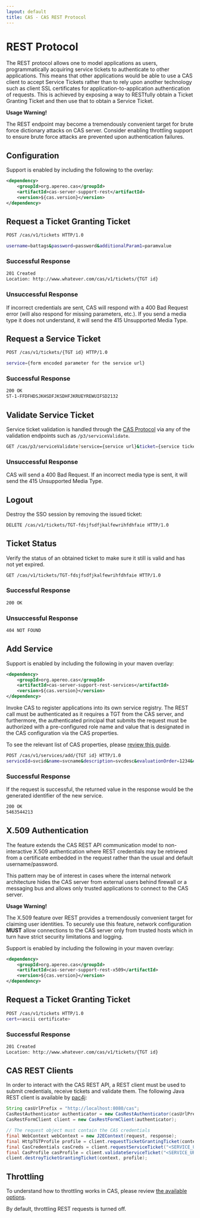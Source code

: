 ```yaml
---
layout: default
title: CAS - CAS REST Protocol
---
```


# REST Protocol

The REST protocol allows one to model applications as users, programmatically acquiring
service tickets to authenticate to other applications. This means that other applications would be able
to use a CAS client  to accept Service Tickets rather than to rely upon another technology such as
client SSL certificates for application-to-application authentication of requests. This is achieved
by exposing a way to RESTfully obtain a Ticket Granting Ticket and then use that to obtain a Service Ticket.

<div class="alert alert-warning"><strong>Usage Warning!</strong><p>The REST endpoint may
 become a tremendously convenient target for brute force dictionary attacks on CAS server. Consider
 enabling throttling support to ensure brute force attacks are prevented upon authentication failures.</p></div>

## Configuration

Support is enabled by including the following to the overlay:

```xml
<dependency>
    <groupId>org.apereo.cas</groupId>
    <artifactId>cas-server-support-rest</artifactId>
    <version>${cas.version}</version>
</dependency>
```

## Request a Ticket Granting Ticket

```bash
POST /cas/v1/tickets HTTP/1.0

username=battags&password=password&additionalParam1=paramvalue
```

### Successful Response

```bash
201 Created
Location: http://www.whatever.com/cas/v1/tickets/{TGT id}
```

### Unsuccessful Response

If incorrect credentials are sent, CAS will respond with a 400 Bad Request error
(will also respond for missing parameters, etc.). If you send a media type
it does not understand, it will send the 415 Unsupported Media Type.

## Request a Service Ticket

```bash
POST /cas/v1/tickets/{TGT id} HTTP/1.0

service={form encoded parameter for the service url}
```


### Successful Response

```bash
200 OK
ST-1-FFDFHDSJKHSDFJKSDHFJKRUEYREWUIFSD2132
```

## Validate Service Ticket

Service ticket validation is handled through the [CAS Protocol](Cas-Protocol.html)
via any of the validation endpoints such as `/p3/serviceValidate`. 

```bash
GET /cas/p3/serviceValidate?service={service url}&ticket={service ticket}
``` 


### Unsuccessful Response

CAS will send a 400 Bad Request. If an incorrect media type is
sent, it will send the 415 Unsupported Media Type.

## Logout

Destroy the SSO session by removing the issued ticket:

```bash
DELETE /cas/v1/tickets/TGT-fdsjfsdfjkalfewrihfdhfaie HTTP/1.0
```

## Ticket Status

Verify the status of an obtained ticket to make sure it still is valid
and has not yet expired.

```bash
GET /cas/v1/tickets/TGT-fdsjfsdfjkalfewrihfdhfaie HTTP/1.0
```

### Successful Response

```bash
200 OK
```

### Unsuccessful Response

```bash
404 NOT FOUND
```

## Add Service

Support is enabled by including the following in your maven overlay:

```xml
<dependency>
    <groupId>org.apereo.cas</groupId>
    <artifactId>cas-server-support-rest-services</artifactId>
    <version>${cas.version}</version>
</dependency>
```

Invoke CAS to register applications into its own service registry. The REST
call must be authenticated as it requires a TGT from the CAS server, and furthermore,
the authenticated principal that submits the request must be authorized with a
pre-configured role name and value that is designated in the CAS configuration
via the CAS properties.

To see the relevant list of CAS properties, please [review this guide](../installation/Configuration-Properties.html#rest-api).

```bash
POST /cas/v1/services/add/{TGT id} HTTP/1.0
serviceId=svcid&name=svcname&description=svcdesc&evaluationOrder=1234&enabled=true&ssoEnabled=true
```

### Successful Response

If the request is successful, the returned value in the response would be
the generated identifier of the new service.

```bash
200 OK
5463544213
```

## X.509 Authentication

The feature extends the CAS REST API communication model to non-interactive X.509 authentication
where REST credentials may be retrieved from a certificate embedded in the request rather than
the usual and default username/password.

This pattern may be of interest in cases where the internal network architecture hides
the CAS server from external users behind firewall or a messaging bus and
allows only trusted applications to connect to the CAS server.

<div class="alert alert-warning"><strong>Usage Warning!</strong><p>The X.509 feature over REST
provides a tremendously convenient target for claiming user identities. To securely use this feature, network
configuration <strong>MUST</strong> allow connections to the CAS server only from trusted hosts which in turn
have strict security limitations and logging.</p></div>

Support is enabled by including the following in your maven overlay:

```xml
<dependency>
    <groupId>org.apereo.cas</groupId>
    <artifactId>cas-server-support-rest-x509</artifactId>
    <version>${cas.version}</version>
</dependency>
```

## Request a Ticket Granting Ticket

```bash
POST /cas/v1/tickets HTTP/1.0
cert=<ascii certificate>
```

### Successful Response

```bash
201 Created
Location: http://www.whatever.com/cas/v1/tickets/{TGT id}
```

## CAS REST Clients

In order to interact with the CAS REST API, a REST client must be used to submit credentials,
receive tickets and validate them. The following Java REST client is available
by [pac4j](https://github.com/pac4j/pac4j):

```java
String casUrlPrefix = "http://localhost:8080/cas";
CasRestAuthenticator authenticator = new CasRestAuthenticator(casUrlPrefix);
CasRestFormClient client = new CasRestFormClient(authenticator);

// The request object must contain the CAS credentials
final WebContext webContext = new J2EContext(request, response);
final HttpTGTProfile profile = client.requestTicketGrantingTicket(context);
final CasCredentials casCreds = client.requestServiceTicket("<SERVICE_URL>", profile);
final CasProfile casProfile = client.validateServiceTicket("<SERVICE_URL>", casCreds);
client.destroyTicketGrantingTicket(context, profile);
```

## Throttling

To understand how to throttling works in CAS,
please review [the available options](../installation/Configuring-Authentication-Throttling.html).

By default, throttling REST requests is turned off.
